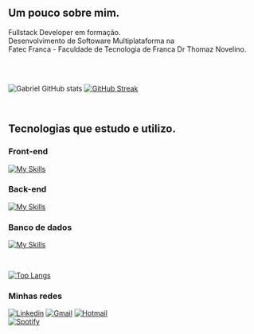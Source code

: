 ## Um pouco sobre mim.

Fullstack Developer em formação.<br/>
Desenvolvimento de Softoware Multiplataforma na <br/>
Fatec Franca - Faculdade de Tecnologia de Franca Dr Thomaz Novelino.

<br></br>

![Gabriel GitHub stats](https://github-readme-stats.vercel.app/api?username=Gabriel-pagnan&show_icons=true&theme=dark)
[![GitHub Streak](https://streak-stats.demolab.com/?user=Gabriel-pagnan&theme=dark)](https://git.io/streak-stats)

</br>

   
## Tecnologias que estudo e utilizo.

### Front-end

[![My Skills](https://skillicons.dev/icons?i=js,ts,react,next,styledcomponents,tailwind,mui)](https://skillicons.dev)

### Back-end

[![My Skills](https://skillicons.dev/icons?i=nodejs,nestjs,fastapi,prisma,sequelize,express,git)](https://skillicons.dev)

### Banco de dados

[![My Skills](https://skillicons.dev/icons?i=mongo,postgres,mysql)](https://skillicons.dev)

<br/>

[![Top Langs](https://github-readme-stats.vercel.app/api/top-langs/?username=Gabriel-pagnan&layout=compact)](https://github.com/anuraghazra/github-readme-stats)

### Minhas redes 

[![Linkedin](https://img.shields.io/badge/LinkedIn-0077B5?style=for-the-badge&logo=linkedin&logoColor=white)](linkedin.com/in/gabriel-pagnan00) [![Gmail](https://img.shields.io/badge/Gmail-D14836?style=for-the-badge&logo=gmail&logoColor=white)](gabrielviniciuspagnan@gmail.com) [![Hotmail](https://img.shields.io/badge/Microsoft_Outlook-0078D4?style=for-the-badge&logo=microsoft-outlook&logoColor=white)](gabriel.pagnan@fatec.sp.gov.br)
<br/>
[![Spotify](https://img.shields.io/badge/Spotify-1ED760?&style=for-the-badge&logo=spotify&logoColor=white)](https://open.spotify.com/user/z41xiytmd5znknd6ztybqbsrj?si=4d2f99aa479d4b76)
<div/>
<!---
Gabriel-pagnan/Gabriel-pagnan is a ✨ special ✨ repository because its `README.md` (this file) appears on your GitHub profile.
You can click the Preview link to take a look at your changes.
--->
